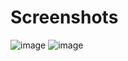 # Screenshots
![image](https://github.com/Sungjin01/Game-E-rum/assets/43747041/a5371ac7-5ae9-4cc2-aa11-0734234a7012)
![image](https://github.com/Sungjin01/Game-E-rum/assets/43747041/992119c4-2195-40c2-b7b9-41f6aaa10f5c)
